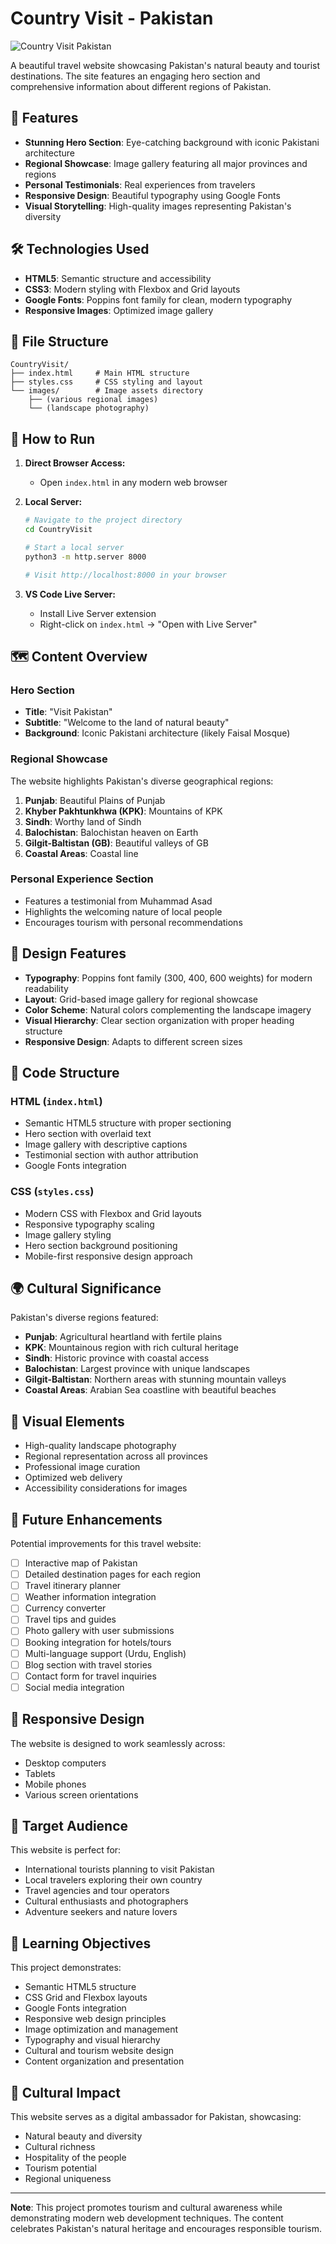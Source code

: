 # Country Visit - Pakistan

![Country Visit Pakistan](https://github.com/user-attachments/assets/862d8fe4-fdc3-4427-8e4d-5d38e83e9a7a)

A beautiful travel website showcasing Pakistan's natural beauty and tourist destinations. The site features an engaging hero section and comprehensive information about different regions of Pakistan.

## 🎯 Features

- **Stunning Hero Section**: Eye-catching background with iconic Pakistani architecture
- **Regional Showcase**: Image gallery featuring all major provinces and regions
- **Personal Testimonials**: Real experiences from travelers
- **Responsive Design**: Beautiful typography using Google Fonts
- **Visual Storytelling**: High-quality images representing Pakistan's diversity

## 🛠️ Technologies Used

- **HTML5**: Semantic structure and accessibility
- **CSS3**: Modern styling with Flexbox and Grid layouts
- **Google Fonts**: Poppins font family for clean, modern typography
- **Responsive Images**: Optimized image gallery

## 📁 File Structure

```
CountryVisit/
├── index.html     # Main HTML structure
├── styles.css     # CSS styling and layout
└── images/        # Image assets directory
    ├── (various regional images)
    └── (landscape photography)
```

## 🚀 How to Run

1. **Direct Browser Access:**
   - Open `index.html` in any modern web browser

2. **Local Server:**
   ```bash
   # Navigate to the project directory
   cd CountryVisit
   
   # Start a local server
   python3 -m http.server 8000
   
   # Visit http://localhost:8000 in your browser
   ```

3. **VS Code Live Server:**
   - Install Live Server extension
   - Right-click on `index.html` → "Open with Live Server"

## 🗺️ Content Overview

### Hero Section
- **Title**: "Visit Pakistan"
- **Subtitle**: "Welcome to the land of natural beauty"
- **Background**: Iconic Pakistani architecture (likely Faisal Mosque)

### Regional Showcase
The website highlights Pakistan's diverse geographical regions:

1. **Punjab**: Beautiful Plains of Punjab
2. **Khyber Pakhtunkhwa (KPK)**: Mountains of KPK
3. **Sindh**: Worthy land of Sindh
4. **Balochistan**: Balochistan heaven on Earth
5. **Gilgit-Baltistan (GB)**: Beautiful valleys of GB
6. **Coastal Areas**: Coastal line

### Personal Experience Section
- Features a testimonial from Muhammad Asad
- Highlights the welcoming nature of local people
- Encourages tourism with personal recommendations

## 🎨 Design Features

- **Typography**: Poppins font family (300, 400, 600 weights) for modern readability
- **Layout**: Grid-based image gallery for regional showcase
- **Color Scheme**: Natural colors complementing the landscape imagery
- **Visual Hierarchy**: Clear section organization with proper heading structure
- **Responsive Design**: Adapts to different screen sizes

## 🔧 Code Structure

### HTML (`index.html`)
- Semantic HTML5 structure with proper sectioning
- Hero section with overlaid text
- Image gallery with descriptive captions
- Testimonial section with author attribution
- Google Fonts integration

### CSS (`styles.css`)
- Modern CSS with Flexbox and Grid layouts
- Responsive typography scaling
- Image gallery styling
- Hero section background positioning
- Mobile-first responsive design approach

## 🌍 Cultural Significance

Pakistan's diverse regions featured:

- **Punjab**: Agricultural heartland with fertile plains
- **KPK**: Mountainous region with rich cultural heritage
- **Sindh**: Historic province with coastal access
- **Balochistan**: Largest province with unique landscapes
- **Gilgit-Baltistan**: Northern areas with stunning mountain valleys
- **Coastal Areas**: Arabian Sea coastline with beautiful beaches

## 📸 Visual Elements

- High-quality landscape photography
- Regional representation across all provinces
- Professional image curation
- Optimized web delivery
- Accessibility considerations for images

## 🔄 Future Enhancements

Potential improvements for this travel website:

- [ ] Interactive map of Pakistan
- [ ] Detailed destination pages for each region
- [ ] Travel itinerary planner
- [ ] Weather information integration
- [ ] Currency converter
- [ ] Travel tips and guides
- [ ] Photo gallery with user submissions
- [ ] Booking integration for hotels/tours
- [ ] Multi-language support (Urdu, English)
- [ ] Blog section with travel stories
- [ ] Contact form for travel inquiries
- [ ] Social media integration

## 📱 Responsive Design

The website is designed to work seamlessly across:
- Desktop computers
- Tablets
- Mobile phones
- Various screen orientations

## 🎯 Target Audience

This website is perfect for:
- International tourists planning to visit Pakistan
- Local travelers exploring their own country
- Travel agencies and tour operators
- Cultural enthusiasts and photographers
- Adventure seekers and nature lovers

## 📝 Learning Objectives

This project demonstrates:

- Semantic HTML5 structure
- CSS Grid and Flexbox layouts
- Google Fonts integration
- Responsive web design principles
- Image optimization and management
- Typography and visual hierarchy
- Cultural and tourism website design
- Content organization and presentation

## 🌟 Cultural Impact

This website serves as a digital ambassador for Pakistan, showcasing:
- Natural beauty and diversity
- Cultural richness
- Hospitality of the people
- Tourism potential
- Regional uniqueness

---

**Note**: This project promotes tourism and cultural awareness while demonstrating modern web development techniques. The content celebrates Pakistan's natural heritage and encourages responsible tourism.